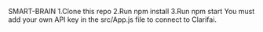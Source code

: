 
SMART-BRAIN 
  1.Clone this repo
  2.Run npm install
  3.Run npm start
You must add your own API key in the src/App.js file to connect to Clarifai.
